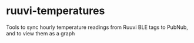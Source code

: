 # ruuvi-temperatures
Tools to sync hourly temperature readings from Ruuvi BLE tags to PubNub, and to view them as a graph
